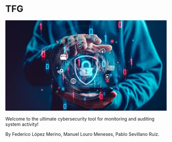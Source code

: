 # TFG

![Logo del proyecto](/img/prueba.webp)

Welcome to the ultimate cybersecurity tool for monitoring and auditing system activity!

By Federico López Merino, Manuel Louro Meneses, Pablo Sevillano Ruiz.
